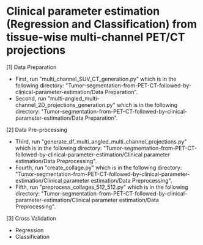 # Clinical parameter estimation (Regression and Classification) from tissue-wise multi-channel PET/CT projections

[1] Data Preparation

* First, run "multi_channel_SUV_CT_generation.py" which is in the following directory: "Tumor-segmentation-from-PET-CT-followed-by-clinical-parameter-estimation/Data Preparation".
* Second, run "multi-angled_multi-channel_2D_projections_generation.py" which is in the following directory:  "Tumor-segmentation-from-PET-CT-followed-by-clinical-parameter-estimation/Data Preparation".
  
[2] Data Pre-processing
* Third, run "generate_df_multi_angled_multi_channel_projections.py" which is in the following directory: "Tumor-segmentation-from-PET-CT-followed-by-clinical-parameter-estimation/Clinical parameter estimation/Data Preprocessing".
* Fourth, run "create_collage.py" which is in the following directory: "Tumor-segmentation-from-PET-CT-followed-by-clinical-parameter-estimation/Clinical parameter estimation/Data Preprocessing".
* Fifth, run "preprocess_collages_512_512.py" which is in the following directory: "Tumor-segmentation-from-PET-CT-followed-by-clinical-parameter-estimation/Clinical parameter estimation/Data Preprocessing".

[3] Cross Validation
* Regression
* Classification
